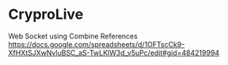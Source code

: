 # CryproLive
Web Socket using Combine
References 
https://docs.google.com/spreadsheets/d/1OFTscCk9-XfHXtSJXwNvluBSC_aS-TwLKlW3d_v5uPc/edit#gid=484219994
